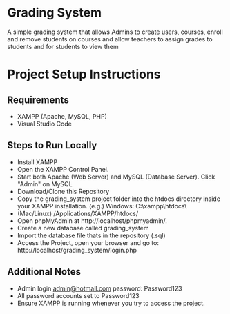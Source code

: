 # Grading System 

A simple grading system that allows Admins to create users, courses, enroll and remove students on courses and allow teachers to assign grades to students and for students to view them

# Project Setup Instructions

## Requirements 
- XAMPP (Apache, MySQL, PHP)
- Visual Studio Code

## Steps to Run Locally
- Install XAMPP
- Open the XAMPP Control Panel.
- Start both Apache (Web Server) and MySQL (Database Server). Click "Admin" on MySQL
- Download/Clone this Repository
- Copy the grading_system project folder into the htdocs directory inside your XAMPP installation. (e.g.) Windows: C:\xampp\htdocs\
- (Mac/Linux) /Applications/XAMPP/htdocs/
- Open phpMyAdmin at http://localhost/phpmyadmin/.
- Create a new database called grading_system
- Import the database file thats in the repository (.sql)
- Access the Project, open your browser and go to: http://localhost/grading_system/login.php

## Additional Notes
- Admin login admin@hotmail.com password: Password123
- All password accounts set to Password123
- Ensure XAMPP is running whenever you try to access the project.
